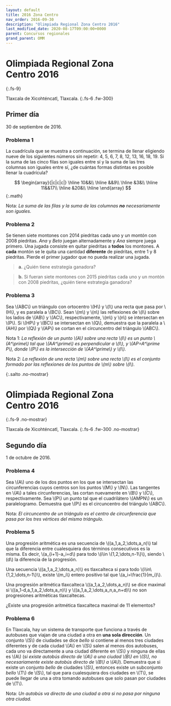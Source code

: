 ```yaml
---
layout: default
title: 2016 Zona Centro
nav_order: 2016-09-30
description: "Olimpiada Regional Zona Centro 2016"
last_modified_date: 2020-08-17T09:00:00+0000
parent: Concursos regionales
grand_parent: OMM
---
```


<link rel="stylesheet" href="{{ '/assets/css/just-the-docs-degVerde.css' | absolute_url }}">
<script>
    jtd.setTheme('degVerde');
</script>

<!--Recuperado de https://www.facebook.com/OlimpiadaMatematicas/photos/a.474022438331/10151460378448332 -->

# Olimpiada Regional Zona Centro&nbsp;<span class="deg-sitio deg-sitio-texto">2016</span>
{:.fs-9}

Tlaxcala de Xicohténcatl, Tlaxcala.
{:.fs-6 .fw-300}

## <span class="deg-sitio deg-sitio-texto">Primer día</span>
30 de septiembre de 2016.

### Problema&nbsp;<span class="deg-sitio deg-sitio-texto">1</span>

La cuadrícula que se muestra a continuación, se termina de llenar eligiendo nueve de los siguientes números sin repetir: 4, 5, 6, 7, 8, 12, 13, 16, 18, 19. Si la suma de las cinco filas son iguales entre sí y la suma de las tres columnas son iguales entre sí, ¿de cuántas formas distintas es posible llenar la cuadrícula?

$$
\begin{array}{|c|c|c|}
\hline
10&&\\
\hline
&&9\\
\hline
&3&\\
\hline
11&&17\\
\hline
&20&\\
\hline
\end{array}
$$
{:.math}

Nota: *La suma de las filas y la suma de las columnas **no** necesariamente son iguales.*

### Problema&nbsp;<span class="deg-sitio deg-sitio-texto">2</span>

Se tienen siete montones con 2014 piedritas cada uno y un montón con 2008 piedritas. *Ana* y *Beto* juegan alternadamente y *Ana* siempre juega primero. Una jugada consiste en quitar piedritas a **todos** los montones. A **cada** montón se le quita una cantidad **diferente** de piedritas, entre 1 y 8 piedritas. Pierde el primer jugador que no pueda realizar una jugada.

>**a.** ¿Quién tiene estrategia ganadora?

>**b.** Si fueran siete montones con 2015 piedritas cada uno y un montón con 2008 piedritas, ¿quién tiene estrategia ganadora?

### Problema&nbsp;<span class="deg-sitio deg-sitio-texto">3</span>

Sea \\(ABC\\) un triángulo con ortocentro \\(H\\) y \\(l\\) una recta que pasa por \\(H\\), y es paralela a \\(BC\\). Sean \\(m\\) y \\(n\\) las reflexiones de \\(l\\) sobre los lados de \\(AB\\) y \\(AC\\), respectivamente, \\(m\\) y \\(n\\) se intersectan en \\(P\\). Si \\(HP\\) y \\(BC\\) se intersectan en \\(Q\\), demuestra que la paralela a \\(AH\\) por \\(Q\\) y \\(AP\\) se cortan en el circuncentro del triángulo \\(ABC\\).

Nota 1: *La reflexión de un punto \\(A\\) sobre una recta \\(l\\) es un punto \\(A^\prime\\) tal que \\(AA^\prime\\) es perpendicular a \\(l\\), y \\(AP=A^\prime P\\), donde \\(P\\) es la intersección de \\(AA^\prime\\) y \\(l\\).*

Nota 2: *La reflexión de una recta \\(m\\) sobre una recta \\(l\\) es el conjunto formado por las reflexiones de los puntos de \\(m\\) sobre \\(l\\).*


<div></div>
{:.salto .no-mostrar}

# Olimpiada Regional Zona Centro&nbsp;<span class="deg-sitio deg-sitio-texto">2016</span>
{:.fs-9 .no-mostrar}

Tlaxcala de Xicohténcatl, Tlaxcala.
{:.fs-6 .fw-300 .no-mostrar}

## <span class="deg-sitio deg-sitio-texto">Segundo día</span>
1 de octubre de 2016.

### Problema&nbsp;<span class="deg-sitio deg-sitio-texto">4</span>

Sea \\(A\\) uno de los dos puntos en los que se intersectan las circunferencias cuyos centros son los puntos \\(M\\) y \\(N\\). Las tangentes en \\(A\\) a tales circunferencias, las cortan nuevamente en \\(B\\) y \\(C\\), respectivamente. Sea \\(P\\) un punto tal que el cuadrilátero \\(AMPN\\) es un paralelogramo. Demuestra que \\(P\\) es el circuncentro del triángulo \\(ABC\\).

Nota: *El circuncentro de un triángulo es el centro de circunferencia que pasa por los tres vértices del mismo triángulo.*

### Problema&nbsp;<span class="deg-sitio deg-sitio-texto">5</span>

Una progresión aritmética es una secuencia de \\((a_1,a_2,\dots,a_n)\\) tal que la diferencia entre cualesquiera dos términos consecutivos es la misma. Es decir, \\(a_{i+1}-a_i=d\\) para todo \\(i\in \\{1,2,\dots,n-1\\}\\), siendo \\(d\\) la diferencia de la progresión.

Una secuencia \\((a_1,a_2,\dots,a_n)\\) es tlaxcalteca si para todo \\(i\in\\{1,2,\dots,n-1\\}\\), existe \\(m_i\\) entero positivo tal que \\(a_i=\frac{1}{m_i}\\).

Una progresión aritmética tlaxcalteca \\((a_1,a_2,\dots,a_n)\\) se dice maximal si \\((a_1-d,a_1,a_2,\dots,a_n)\\) y \\((a_1,a_2,\dots,a_n,a_n+d)\\) no son progresiones aritméticas tlaxcaltecas.

¿Existe una progresión aritmética tlaxcalteca maximal de 11 elementos?

### Problema&nbsp;<span class="deg-sitio deg-sitio-texto">6</span>

En Tlaxcala, hay un sistema de transporte que funciona a través de autobuses que viajan de una ciudad a otra en **una sola dirección**. Un conjunto \\(S\\) de ciudades se dice *bello* si contiene al menos tres ciudades diferentes y de cada ciudad \\(A\\) en \\(S\\) salen al menos dos autobuses, cada uno va directamente a una ciudad diferente en \\(S\\) y ninguna de ellas es \\(A\\) (*si existe autobús directo de \\(A\\) a una ciudad \\(B\\) en \\(S\\), no necesariamente existe autobús directo de \\(B\\) a \\(A\\)*). Demuestra que si existe un conjunto *bello* de ciudades \\(S\\), entonces existe un subconjunto *bello* \\(T\\) de \\(S\\), tal que para cualesquiera dos ciudades en \\(T\\), se puede llegar de una a otra tomando autobuses que solo pasan por ciudades de \\(T\\).

Nota: *Un autobús va directo de una ciudad a otra si no pasa por ninguna otra ciudad.*
